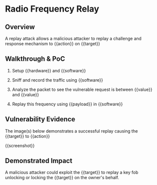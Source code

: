 # Radio Frequency Relay

## Overview

<!--
Provide a 1-2 sentence description - see http://cveproject.github.io/docs/content/key-details-phrasing.pdf for tips

This format is a good guide:
[VULNTYPE] in [COMPONENT] in [APPLICATION] allows [ATTACKER] to [IMPACT] via [VECTOR] 
-->

A replay attack allows a malicious attacker to replay a challenge and response mechanism to {{action}} on {{target}}  

## Walkthrough & PoC

<!--
Provide a step-by-step walkthrough on how to access the vulnerable injection point, and how to exploit the vulnerability.
Adding a dot-pointed walkthrough with relevant screenshots will speed triage time and result in faster rewards!
-->

1. Setup {{hardware}} and {{software}}

1. Sniff and record the traffic using {{software}}

1. Analyze the packet to see the vulnerable request is between {{value}} and {{value}}

1. Replay this frequency using {{payload}} in {{software}}



## Vulnerability Evidence

<!--
Your submission MUST include evidence of the vulnerability and not be theoretical in nature.

For an infotainment vulnerability, please include detailed instructions that can be followed to easily demonstrate and reproduce the issue. 
-->

The image(s) below demonstrates a successful replay causing the {{target}} to {{action}}

{{screenshot}}

## Demonstrated Impact

<!--
Attempt to completely stop the vehicle for functioning if the infotainment system controls mechanical aspect of the vehicle. If this is possible, provide a full proof-of-concept here.
--> 

A malicious attacker could exploit the {{target}} to replay a key fob unlocking or locking the {{target}} on the owner's behalf.

